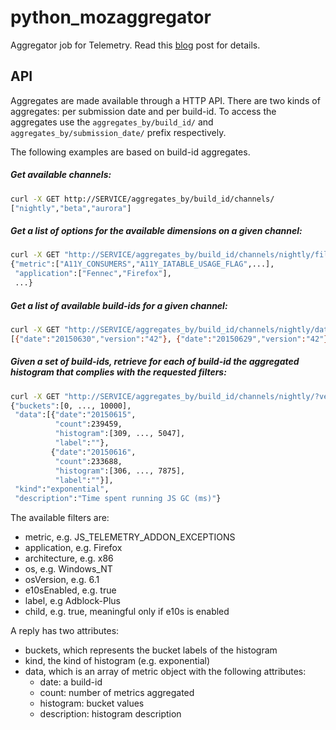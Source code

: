# python_mozaggregator
Aggregator job for Telemetry. Read this [blog](http://robertovitillo.com/2015/07/02/telemetry-metrics-roll-ups/) post for details. 

## API
Aggregates are made available through a HTTP API. There are two kinds of aggregates: per submission date and per build-id. 
To access the aggregates use the ```aggregates_by/build_id/``` and ```aggregates_by/submission_date/``` prefix respectively.

The following examples are based on build-id aggregates.

##### Get available channels:
```bash
curl -X GET http://SERVICE/aggregates_by/build_id/channels/
["nightly","beta","aurora"]
```

##### Get a list of options for the available dimensions on a given channel:
```bash
curl -X GET "http://SERVICE/aggregates_by/build_id/channels/nightly/filters/"
{"metric":["A11Y_CONSUMERS","A11Y_IATABLE_USAGE_FLAG",...], 
 "application":["Fennec","Firefox"],
 ...}
```

##### Get a list of available build-ids for a given channel:
```bash
curl -X GET "http://SERVICE/aggregates_by/build_id/channels/nightly/dates/"
[{"date":"20150630","version":"42"}, {"date":"20150629","version":"42"}]
```

##### Given a set of build-ids, retrieve for each of build-id the aggregated histogram that complies with the requested filters:
```bash
curl -X GET "http://SERVICE/aggregates_by/build_id/channels/nightly/?version=41&dates=20150615,20150616&metric=GC_MS&os=Windows_NT"
{"buckets":[0, ..., 10000],
 "data":[{"date":"20150615",
          "count":239459,
          "histogram":[309, ..., 5047],
          "label":""},
         {"date":"20150616",
          "count":233688,
          "histogram":[306, ..., 7875],
          "label":""}],
 "kind":"exponential",
 "description":"Time spent running JS GC (ms)"}
```

The available filters are:
- metric, e.g. JS_TELEMETRY_ADDON_EXCEPTIONS
- application, e.g. Firefox
- architecture, e.g. x86
- os, e.g. Windows_NT
- osVersion, e.g. 6.1
- e10sEnabled, e.g. true
- label, e.g Adblock-Plus
- child, e.g. true, meaningful only if e10s is enabled

A reply has two attributes:
- buckets, which represents the bucket labels of the histogram
- kind, the kind of histogram (e.g. exponential)
- data, which is an array of metric object with the following attributes:
  - date: a build-id
  - count: number of metrics aggregated
  - histogram: bucket values
  - description: histogram description
